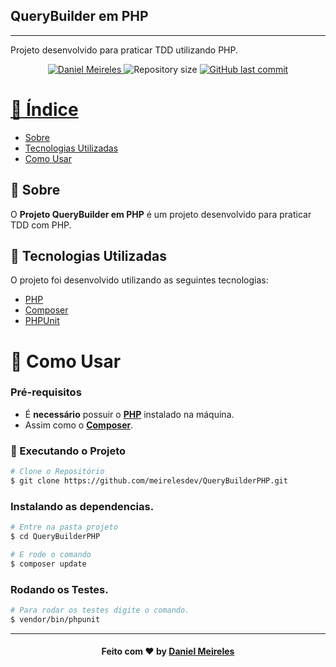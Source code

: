 ## QueryBuilder em PHP
---

Projeto desenvolvido para praticar TDD utilizando PHP.

<p align="center">	
   <a href="https://www.linkedin.com/in/developer-danielmn/">
      <img alt="Daniel Meireles" src="https://img.shields.io/badge/-Daniel Meireles-0080000?style=flat&logo=Linkedin&logoColor=white" />
   </a>
  <img alt="Repository size" src="https://img.shields.io/github/languages/code-size/meirelesdev/QueryBuilderPHP?color=0080000label=repo%20size">


  <a href="https://github.com/meirelesdev/QueryBuilderPHP/commits/main">
    <img alt="GitHub last commit" src="https://img.shields.io/github/last-commit/meirelesdev/QueryBuilderPHP?color=0080000">
</p>

# :pushpin: Índice

- [Sobre](#sobre)
- [Tecnologias Utilizadas](#tecnologias-utilizadas)
- [Como Usar](#como-usar)


<a id="sobre"></a>

## :bookmark: Sobre

O <strong>Projeto QueryBuilder em PHP</strong> é um projeto desenvolvido para praticar TDD com PHP.

<a id="tecnologias-utilizadas"></a>

## :rocket: Tecnologias Utilizadas

O projeto foi desenvolvido utilizando as seguintes tecnologias:


- [PHP](https://www.php.net/)
- [Composer](https://getcomposer.org/)
- [PHPUnit](https://phpunit.de/)
 
<a id="como-usar"></a>

# :construction_worker: Como Usar

### **Pré-requisitos**

  - É **necessário** possuir o **[PHP](https://www.php.net/)** instalado na máquina.
  - Assim como o **[Composer](https://getcomposer.org/)**.

### :whale: Executando o Projeto

```bash
# Clone o Repositório
$ git clone https://github.com/meirelesdev/QueryBuilderPHP.git
```

### Instalando as dependencias.
```bash
# Entre na pasta projeto
$ cd QueryBuilderPHP
```
```bash
# E rode o comando
$ composer update
```
### Rodando os Testes.
```bash
# Para rodar os testes digite o comando.
$ vendor/bin/phpunit
```
---

<h4 align="center">
    Feito com ❤️ by <a href="https://www.linkedin.com/in/developer-danielmn/" target="_blank">Daniel Meireles</a>
</h4>